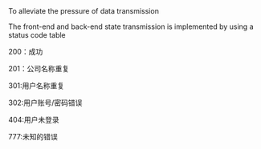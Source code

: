 ##
To alleviate the pressure of data transmission

The front-end and back-end state transmission is implemented by using a status code table

200：成功 

201：公司名称重复

301:用户名称重复

302:用户账号/密码错误

404:用户未登录

777:未知的错误
##